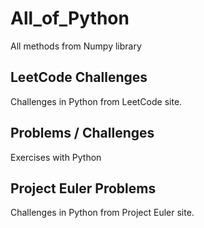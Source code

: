 # All_of_Python
All methods from Numpy library

## LeetCode Challenges
Challenges in Python from LeetCode site.

## Problems / Challenges
Exercises with Python

## Project Euler Problems
Challenges in Python from Project Euler site.
